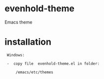 evenhold-theme
==============

Emacs theme


installation
==============


     Windows:
     
     -  copy file  evenhold-theme.el in folder:
          
         /emacs/etc/themes
